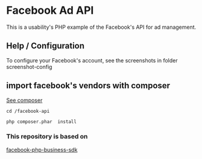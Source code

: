 # Facebook Ad API 

This is a usability's PHP example of the Facebook's API for ad management.

## Help / Configuration

To configure your Facebook's account, see the screenshots in folder screenshot-config

## import facebook's vendors with composer

[See composer](https://getcomposer.org/)

`cd /facebook-api`

`php composer.phar  install`

### This repository is based on

[facebook-php-business-sdk](https://github.com/facebook/facebook-php-business-sdk)